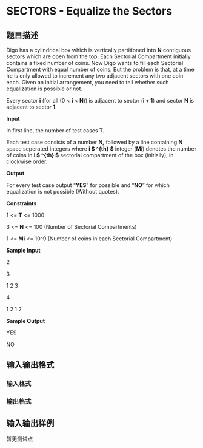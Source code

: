# SECTORS - Equalize the Sectors

## 题目描述

Digo has a cylindrical box which is vertically partitioned into **N** contiguous sectors which are open from the top. Each Sectorial Compartment initially contains a fixed number of coins. Now Digo wants to fill each Sectorial Compartment with equal number of coins. But the problem is that, at a time he is only allowed to increment any two adjacent sectors with one coin each. Given an initial arrangement, you need to tell whether such equalization is possible or not.

Every sector **i** (for all (0 < **i** < **N**)) is adjacent to sector (**i + 1**) and sector **N** is adjacent to sector **1**.

**Input**

In first line, the number of test cases **T.**

Each test case consists of a number **N,** followed by a line containing **N** space seperated integers where **i $ ^{th} $** integer (**Mi**) denotes the number of coins in **i $ ^{th} $** sectorial compartment of the box (initially), in clockwise order.

**Output**

For every test case output “**YES**” for possible and “**NO**” for which equalization is not possible (Without quotes).

**Constraints**

1 <= **T** <= 1000

3 <= **N** <= 100 (Number of Sectorial Compartments)

1 <= **Mi** <= 10^9 (Number of coins in each Sectorial Compartment)

**Sample Input**

2

3

1 2 3

4

1 2 1 2

**Sample Output**

YES

NO

## 输入输出格式

### 输入格式

### 输出格式

## 输入输出样例

暂无测试点

